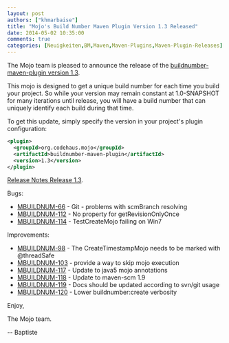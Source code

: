 ```yaml
---
layout: post
authors: ["khmarbaise"]
title: "Mojo's Build Number Maven Plugin Version 1.3 Released"
date: 2014-05-02 10:35:00
comments: true
categories: [Neuigkeiten,BM,Maven,Maven-Plugins,Maven-Plugin-Releases]
---
```

The Mojo team is pleased to announce the release of the 
[buildnumber-maven-plugin version 1.3](http://mojo.codehaus.org/buildnumber-maven-plugin/).

This mojo is designed to get a unique build number for each time you build your project. 
So while your version may remain constant at 1.0-SNAPSHOT for many iterations until release, 
you will have a build number that can uniquely identify each build during that time.

To get this update, simply specify the version in your project's plugin configuration:

```xml
<plugin>
  <groupId>org.codehaus.mojo</groupId>
  <artifactId>buildnumber-maven-plugin</artifactId>
  <version>1.3</version>
</plugin>
```
<!-- more -->

[Release Notes Release 1.3](https://jira.codehaus.org/secure/ReleaseNote.jspa?projectId=12124&version=18855).

Bugs:

* [MBUILDNUM-66](https://issues.apache.org/jira/browse/MBUILDNUM-66) - Git - problems with scmBranch resolving
* [MBUILDNUM-112](https://issues.apache.org/jira/browse/MBUILDNUM-112) - No property for getRevisionOnlyOnce
* [MBUILDNUM-114](https://issues.apache.org/jira/browse/MBUILDNUM-114) - TestCreateMojo failing on Win7

Improvements:

* [MBUILDNUM-98](https://issues.apache.org/jira/browse/MBUILDNUM-98) - The CreateTimestampMojo needs to be marked with @threadSafe
* [MBUILDNUM-103](https://issues.apache.org/jira/browse/MBUILDNUM-103) - provide a way to skip mojo execution
* [MBUILDNUM-117](https://issues.apache.org/jira/browse/MBUILDNUM-117) - Update to java5 mojo annotations
* [MBUILDNUM-118](https://issues.apache.org/jira/browse/MBUILDNUM-118) - Update to maven-scm 1.9
* [MBUILDNUM-119](https://issues.apache.org/jira/browse/MBUILDNUM-119) - Docs should be updated according to svn/git usage
* [MBUILDNUM-120](https://issues.apache.org/jira/browse/MBUILDNUM-120) - Lower buildnumber:create verbosity


Enjoy,

The Mojo team.

-- Baptiste

